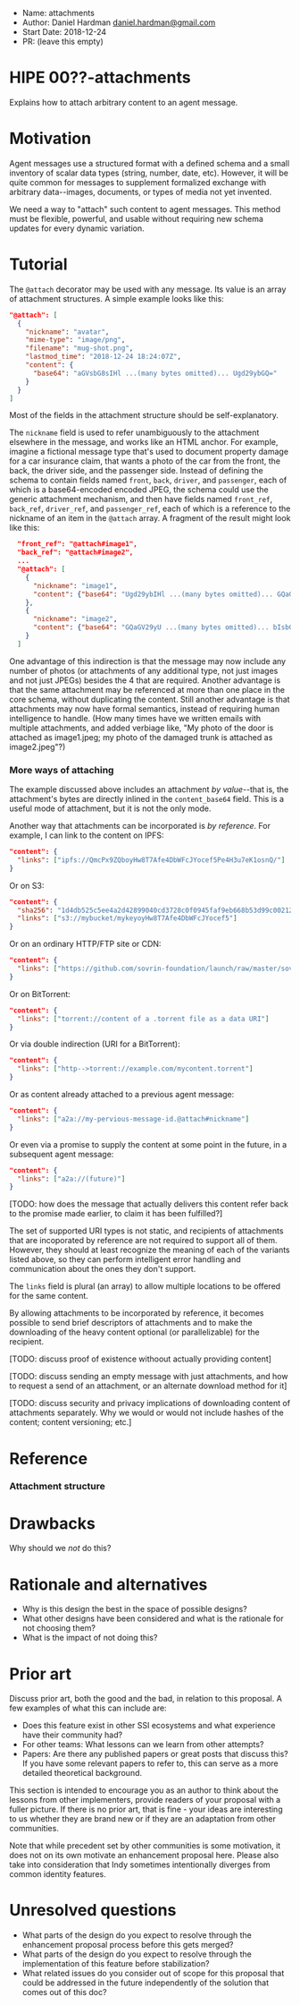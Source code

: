 - Name: attachments
- Author: Daniel Hardman <daniel.hardman@gmail.com>
- Start Date: 2018-12-24
- PR: (leave this empty)

# HIPE 00??-attachments
[summary]: #summary

Explains how to attach arbitrary content to an agent message.

# Motivation
[motivation]: #motivation

Agent messages use a structured format with a defined schema and a
small inventory of scalar data types (string, number, date, etc).
However, it will be quite common for messages to supplement formalized
exchange with arbitrary data--images, documents, or types of
media not yet invented.

We need a way to "attach" such content to agent messages. This method
must be flexible, powerful, and usable without requiring new schema
updates for every dynamic variation.

# Tutorial
[tutorial]: #tutorial

The `@attach` decorator may be used with any message. Its value is
an array of attachment structures. A simple example looks like this:

```JSON
"@attach": [
  {
    "nickname": "avatar",
    "mime-type": "image/png",
    "filename": "mug-shot.png",
    "lastmod_time": "2018-12-24 18:24:07Z",
    "content": {
      "base64": "aGVsbG8sIHl ...(many bytes omitted)... Ugd29ybGQ="
    }
  }
]
```
Most of the fields in the attachment structure should be self-explanatory.

The `nickname` field is used to refer unambiguously to the attachment
elsewhere in the message, and works like an HTML anchor. For example,
imagine a fictional message type that's used to document property
damage for a car insurance claim, that wants a photo of the car from
the front, the back, the driver side, and the passenger side. Instead of
defining the schema to contain fields named `front`, `back`, `driver`,
and `passenger`, each of which is a base64-encoded encoded JPEG, the schema
could use the generic attachment mechanism, and then have fields named
`front_ref`, `back_ref`, `driver_ref`, and `passenger_ref`, each of which
is a reference to the nickname of an item in the `@attach` array. A fragment
of the result might look like this:

```JSON
  "front_ref": "@attach#image1",
  "back_ref": "@attach#image2",
  ...
  "@attach": [
    {
      "nickname": "image1",
      "content": {"base64": "Ugd29ybIHl ...(many bytes omitted)... GQaGVsbG8s="}
    },
    {
      "nickname": "image2",
      "content": {"base64": "GQaGV29yU ...(many bytes omitted)... bIsbG8sgdHl="}
    }
  ]
```

One advantage of this indirection is that the message may now include any
number of photos (or attachments of any additional type, not just images
and not just JPEGs) besides the 4 that are required. Another advantage is that
the same attachment may be referenced at more than one place in the core
schema, without duplicating the content. Still another advantage is that
attachments may now have formal semantics, instead of requiring human
intelligence to handle. (How many times have we written emails with multiple
attachments, and added verbiage like, "My photo of the door is attached as
image1.jpeg; my photo of the damaged trunk is attached as image2.jpeg"?)

### More ways of attaching

The example discussed above includes an attachment *by value*--that is, the
attachment's bytes are directly inlined in the `content_base64` field. This
is a useful mode of attachment, but it is not the only mode.

Another way that attachments can be incorporated is *by reference*. For
example, I can link to the content on IPFS:

```JSON
"content": {
  "links": ["ipfs://QmcPx9ZQboyHw8T7Afe4DbWFcJYocef5Pe4H3u7eK1osnQ/"]
}
```

Or on S3:
```JSON
"content": {
  "sha256": "1d4db525c5ee4a2d42899040cd3728c0f0945faf9eb668b53d99c002123f1ffa",
  "links": ["s3://mybucket/mykeyoyHw8T7Afe4DbWFcJYocef5"]
}
```

Or on an ordinary HTTP/FTP site or CDN:
```JSON
"content": {
  "links": ["https://github.com/sovrin-foundation/launch/raw/master/sovrin-keygen.zip"]
}
```

Or on BitTorrent: 
```JSON
"content": {
  "links": ["torrent://content of a .torrent file as a data URI"]
}
```

Or via double indirection (URI for a BitTorrent):
```JSON
"content": {
  "links": ["http-->torrent://example.com/mycontent.torrent"]
}
```

Or as content already attached to a previous agent message: 

```JSON
"content": {
  "links": ["a2a://my-pervious-message-id.@attach#nickname"]
}
```

Or even via a promise to supply the content at some point in the future, in 
a subsequent agent message: 

```JSON
"content": {
  "links": ["a2a://(future)"]
}
```
[TODO: how does the message that actually delivers this content refer back
to the promise made earlier, to claim it has been fulfilled?]

The set of supported URI types is not static, and recipients of attachments
that are incoporated by reference are not required to support all of them. However,
they should at least recognize the meaning of each of the variants listed above,
so they can perform intelligent error handling and communication about the ones
they don't support.

The `links` field is plural (an array) to allow multiple locations to be
offered for the same content.

By allowing attachments to be incorporated by reference, it becomes possible to
send brief descriptors of attachments and to make the downloading of the heavy
content optional (or parallelizable) for the recipient.

[TODO: discuss proof of existence withoout actually providing content]

[TODO: discuss sending an empty message with just attachments, and how to 
request a send of an attachment, or an alternate download method for it]

[TODO: discuss security and privacy implications of downloading content
of attachments separately. Why we would or would not include hashes of the
content; content versioning; etc.]

# Reference
[reference]: #reference

### Attachment structure



# Drawbacks
[drawbacks]: #drawbacks

Why should we *not* do this?

# Rationale and alternatives
[alternatives]: #alternatives

- Why is this design the best in the space of possible designs?
- What other designs have been considered and what is the rationale for not
choosing them?
- What is the impact of not doing this?

# Prior art
[prior-art]: #prior-art

Discuss prior art, both the good and the bad, in relation to this proposal.
A few examples of what this can include are:

- Does this feature exist in other SSI ecosystems and what experience have
their community had?
- For other teams: What lessons can we learn from other attempts?
- Papers: Are there any published papers or great posts that discuss this?
If you have some relevant papers to refer to, this can serve as a more detailed
theoretical background.

This section is intended to encourage you as an author to think about the
lessons from other implementers, provide readers of your proposal with a
fuller picture. If there is no prior art, that is fine - your ideas are
interesting to us whether they are brand new or if they are an adaptation
from other communities.

Note that while precedent set by other communities is some motivation, it
does not on its own motivate an enhancement proposal here. Please also take
into consideration that Indy sometimes intentionally diverges from common
identity features.

# Unresolved questions
[unresolved]: #unresolved-questions

- What parts of the design do you expect to resolve through the
enhancement proposal process before this gets merged?
- What parts of the design do you expect to resolve through the
implementation of this feature before stabilization?
- What related issues do you consider out of scope for this 
proposal that could be addressed in the future independently of the
solution that comes out of this doc?
